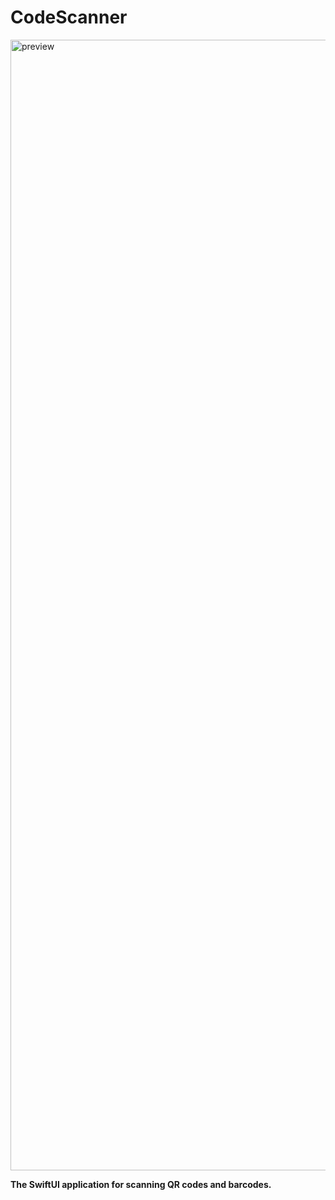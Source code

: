 # CodeScanner

<img width="3657" height="1809" alt="preview" src="https://github.com/user-attachments/assets/fd987614-e3f7-4832-ba33-e17519cde792" />

**The SwiftUI application for scanning QR codes and barcodes.**
